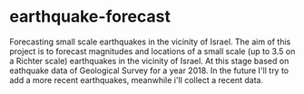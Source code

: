 # earthquake-forecast
Forecasting small scale earthquakes in the vicinity of Israel.
The aim of this project is to forecast magnitudes and locations of a small scale (up to 3.5 on a Richter scale) earthquakes in the vicinity of Israel. At this stage based on eathquake data of Geological Survey for a year 2018.
In the future I'll try to add a more recent earthquakes, meanwhile i'll collect a recent data.
